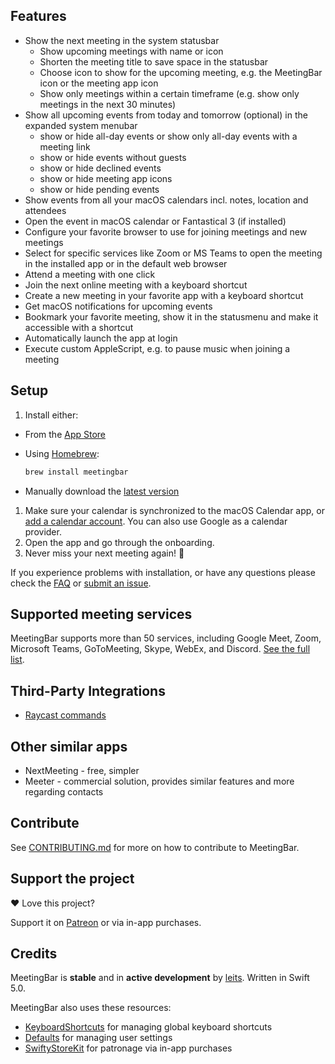 ## Features

* Show the next meeting in the system statusbar
  * Show upcoming meetings with name or icon
  * Shorten the meeting title to save space in the statusbar
  * Choose icon to show for the upcoming meeting, e.g. the MeetingBar icon or the meeting app icon
  * Show only meetings within a certain timeframe (e.g. show only meetings in the next 30 minutes)
* Show all upcoming events from today and tomorrow (optional) in the expanded system menubar
  * show or hide all-day events or show only all-day events with a meeting link
  * show or hide events without guests
  * show or hide declined events
  * show or hide meeting app icons
  * show or hide pending events
* Show events from all your macOS calendars incl. notes, location and attendees
* Open the event in macOS calendar or Fantastical 3 (if installed)
* Configure your favorite browser to use for joining meetings and new meetings
* Select for specific services like Zoom or MS Teams to open the meeting in the installed app or in the default web browser
* Attend a meeting with one click
* Join the next online meeting with a keyboard shortcut
* Create a new meeting in your favorite app with a keyboard shortcut
* Get macOS notifications for upcoming events
* Bookmark your favorite meeting, show it in the statusmenu and make it accessible with a shortcut
* Automatically launch the app at login
* Execute custom AppleScript, e.g. to pause music when joining a meeting

## Setup

1. Install either:

* From the [App Store](https://apps.apple.com/us/app/id1532419400)
* Using [Homebrew](https://brew.sh):

  ```bash
  brew install meetingbar
  ```

* Manually download the [latest version](https://github.com/leits/MeetingBar/releases/latest/download/MeetingBar.dmg)

1. Make sure your calendar is synchronized to the macOS Calendar app, or [add a calendar account](https://support.apple.com/guide/calendar/add-or-delete-calendar-accounts-icl4308d6701/mac). You can also use Google as a calendar provider.
2. Open the app and go through the onboarding.
3. Never miss your next meeting again! :tada:

If you experience problems with installation, or have any questions please check the [FAQ](../../wiki/FAQ) or [submit an issue](https://github.com/leits/MeetingBar/issues/new).

## Supported meeting services

MeetingBar supports more than 50 services, including Google Meet, Zoom, Microsoft Teams, GoToMeeting, Skype, WebEx, and Discord. [See the full list](https://github.com/leits/MeetingBar/discussions/108).

## Third-Party Integrations

* [Raycast commands](https://github.com/raycast/script-commands/tree/master/commands#meetingbar)

## Other similar apps

* NextMeeting - free, simpler
* Meeter - commercial solution, provides similar features and more regarding contacts

## Contribute

See [CONTRIBUTING.md](CONTRIBUTING.md) for more on how to contribute to MeetingBar.

## Support the project

❤️ Love this project?

Support it on [Patreon](https://www.patreon.com/meetingbar) or via in-app purchases.

## Credits

MeetingBar is **stable** and in **active development** by [leits](https://github.com/leits). Written in Swift 5.0.

MeetingBar also uses these resources:

* [KeyboardShortcuts](https://github.com/sindresorhus/KeyboardShortcuts) for managing global keyboard shortcuts
* [Defaults](https://github.com/sindresorhus/Defaults) for managing user settings
* [SwiftyStoreKit](https://github.com/bizz84/SwiftyStoreKit) for patronage via in-app purchases
